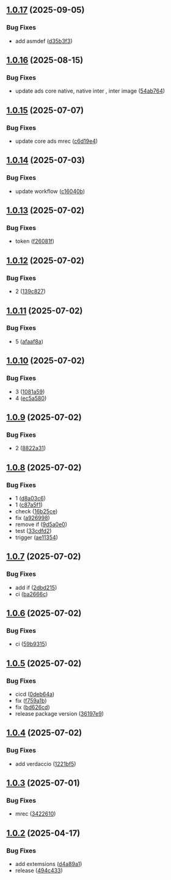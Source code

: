 ## [1.0.17](https://github.com/KhanhTQ-Organization/com.ktgame.ads.core/compare/v1.0.16...v1.0.17) (2025-09-05)


### Bug Fixes

* add asmdef ([d35b3f3](https://github.com/KhanhTQ-Organization/com.ktgame.ads.core/commit/d35b3f324dd57149c46d6a2b314695dff613e55d))

## [1.0.16](https://github.com/KhanhTQ-Organization/com.ktgame.ads.core/compare/v1.0.15...v1.0.16) (2025-08-15)


### Bug Fixes

* update ads core native, native inter , inter image ([54ab764](https://github.com/KhanhTQ-Organization/com.ktgame.ads.core/commit/54ab764dd27745bba03b9a000f8c8da0271429e9))

## [1.0.15](https://github.com/KhanhTQ-Organization/com.ktgame.ads.core/compare/v1.0.14...v1.0.15) (2025-07-07)


### Bug Fixes

* update core ads mrec ([c6d19e4](https://github.com/KhanhTQ-Organization/com.ktgame.ads.core/commit/c6d19e4e2a639e2af36e630e0f76492dd3c1074a))

## [1.0.14](https://github.com/KhanhTQ-hub/com.ktgame.ads.core/compare/v1.0.13...v1.0.14) (2025-07-03)


### Bug Fixes

* update workflow ([c16040b](https://github.com/KhanhTQ-hub/com.ktgame.ads.core/commit/c16040bb378eb50f7459d27715112040a11b7cab))

## [1.0.13](https://github.com/KhanhTQ-hub/com.ktgame.ads.core/compare/v1.0.12...v1.0.13) (2025-07-02)


### Bug Fixes

* token ([f26081f](https://github.com/KhanhTQ-hub/com.ktgame.ads.core/commit/f26081fcdd9ad42e60ea222c8784e2089f5ada2c))

## [1.0.12](https://github.com/KhanhTQ-hub/com.ktgame.ads.core/compare/v1.0.11...v1.0.12) (2025-07-02)


### Bug Fixes

* 2 ([139c827](https://github.com/KhanhTQ-hub/com.ktgame.ads.core/commit/139c827ee241a1d21ddc77ccc4ef5ef5505ed69b))

## [1.0.11](https://github.com/KhanhTQ-hub/com.ktgame.ads.core/compare/v1.0.10...v1.0.11) (2025-07-02)


### Bug Fixes

* 5 ([afaaf8a](https://github.com/KhanhTQ-hub/com.ktgame.ads.core/commit/afaaf8a77650cfc25e336134277ed6e0647a0745))

## [1.0.10](https://github.com/KhanhTQ-hub/com.ktgame.ads.core/compare/v1.0.9...v1.0.10) (2025-07-02)


### Bug Fixes

* 3 ([1081a59](https://github.com/KhanhTQ-hub/com.ktgame.ads.core/commit/1081a5975fe197ca2e484180b505b79757225112))
* 4 ([ec5a580](https://github.com/KhanhTQ-hub/com.ktgame.ads.core/commit/ec5a5805029c1df081e7e952844aeaef34e68b7b))

## [1.0.9](https://github.com/KhanhTQ-hub/com.ktgame.ads.core/compare/v1.0.8...v1.0.9) (2025-07-02)


### Bug Fixes

* 2 ([8822a31](https://github.com/KhanhTQ-hub/com.ktgame.ads.core/commit/8822a31a2f939fef37cfc2b6c2439c0a9958cf49))

## [1.0.8](https://github.com/KhanhTQ-hub/com.ktgame.ads.core/compare/v1.0.7...v1.0.8) (2025-07-02)


### Bug Fixes

* 1 ([d8a03c6](https://github.com/KhanhTQ-hub/com.ktgame.ads.core/commit/d8a03c6becd2f61c9e02cfd4307b640923ab2b0b))
* 1 ([c87a5f1](https://github.com/KhanhTQ-hub/com.ktgame.ads.core/commit/c87a5f1fda884588e16e56c78e25d3214f758bba))
* check ([16b25ce](https://github.com/KhanhTQ-hub/com.ktgame.ads.core/commit/16b25cea8883e1f89646b16eae3f4593ac263d57))
* fix ([a926998](https://github.com/KhanhTQ-hub/com.ktgame.ads.core/commit/a926998893915dea51ecb641414029c54ff23b5b))
* remove if ([9d5a0e0](https://github.com/KhanhTQ-hub/com.ktgame.ads.core/commit/9d5a0e06d351328fe856e82bd8fe9bcb5a3784d5))
* test ([33cdfd2](https://github.com/KhanhTQ-hub/com.ktgame.ads.core/commit/33cdfd27a654048163e531c9c99ae78738e60833))
* trigger ([ae11354](https://github.com/KhanhTQ-hub/com.ktgame.ads.core/commit/ae11354754a0e60c8b21f0aaa5891758d3b3860c))

## [1.0.7](https://github.com/KhanhTQ-hub/com.ktgame.ads.core/compare/v1.0.6...v1.0.7) (2025-07-02)


### Bug Fixes

* add if ([2dbd215](https://github.com/KhanhTQ-hub/com.ktgame.ads.core/commit/2dbd215e2214b6235a041295123c456f03dd58ad))
* ci ([ba2666c](https://github.com/KhanhTQ-hub/com.ktgame.ads.core/commit/ba2666c53f6a1cae4052b0843bd56a520548a5db))

## [1.0.6](https://github.com/KhanhTQ-hub/com.ktgame.ads.core/compare/v1.0.5...v1.0.6) (2025-07-02)


### Bug Fixes

* ci ([59b9315](https://github.com/KhanhTQ-hub/com.ktgame.ads.core/commit/59b93152d048e80c349a31c64612a191c6ff1803))

## [1.0.5](https://github.com/KhanhTQ-hub/com.ktgame.ads.core/compare/v1.0.4...v1.0.5) (2025-07-02)


### Bug Fixes

* cicd ([0deb64a](https://github.com/KhanhTQ-hub/com.ktgame.ads.core/commit/0deb64afcd75e897aed977b98f382702e4112020))
* fix ([f759a1b](https://github.com/KhanhTQ-hub/com.ktgame.ads.core/commit/f759a1bfcc35e8c85b83bdd8c96222d78625ef53))
* fix ([bd626cd](https://github.com/KhanhTQ-hub/com.ktgame.ads.core/commit/bd626cdc4d65a14a418a5bbd2720e247f3075428))
* release package version ([36197e9](https://github.com/KhanhTQ-hub/com.ktgame.ads.core/commit/36197e922a92c5504625f21cf0cd698437e6e84c))

## [1.0.4](https://github.com/KhanhTQ-hub/com.ktgame.ads.core/compare/v1.0.3...v1.0.4) (2025-07-02)


### Bug Fixes

* add verdaccio ([1221bf5](https://github.com/KhanhTQ-hub/com.ktgame.ads.core/commit/1221bf55bf035c4afe521bb6acaa8d29b03b77fb))

## [1.0.3](https://github.com/KhanhTQ-hub/com.ktgame.ads.core/compare/v1.0.2...v1.0.3) (2025-07-01)


### Bug Fixes

* mrec ([3422610](https://github.com/KhanhTQ-hub/com.ktgame.ads.core/commit/342261085ce2afead0132f6c2a8b8af3e9e5847f))

## [1.0.2](https://github.com/KhanhTQ-hub/com.ktgame.ads.core/compare/v1.0.1...v1.0.2) (2025-04-17)


### Bug Fixes

* add extemsions ([d4a89a1](https://github.com/KhanhTQ-hub/com.ktgame.ads.core/commit/d4a89a1e1aee6768ae4a4d451400da35fe7a491b))
* release ([494c433](https://github.com/KhanhTQ-hub/com.ktgame.ads.core/commit/494c43348cf0e9bb099bb9d8b0691c9718e840b5))
